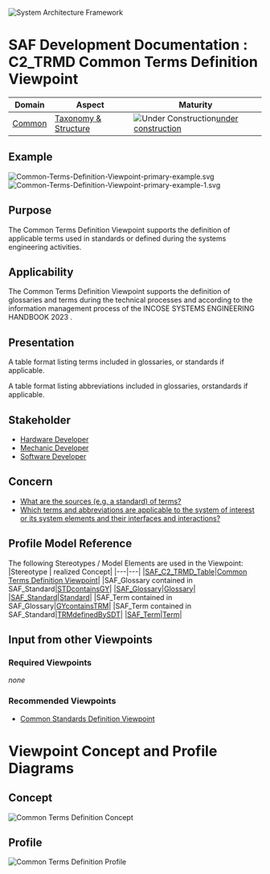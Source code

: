 ![System Architecture Framework](../../diagrams/Banner_SAF.png)
# SAF Development Documentation : **C2_TRMD** Common Terms Definition Viewpoint
|**Domain**|**Aspect**|**Maturity**|
| --- | --- | --- |
|[Common](../../domains.md#Domain-Common)|[Taxonomy & Structure](../../aspects.md#Aspect-Taxonomy-&-Structure)|![Under Construction](../../diagrams/Under_construction_icon-yellow.svg )[under construction](../../using-saf/maturity.md#under-construction)|
## Example
![Common-Terms-Definition-Viewpoint-primary-example.svg](../../diagrams/vp-examples/Common-Terms-Definition-Viewpoint-primary-example.svg)
![Common-Terms-Definition-Viewpoint-primary-example-1.svg](../../diagrams/vp-examples/Common-Terms-Definition-Viewpoint-primary-example-1.svg)
## Purpose
The Common Terms Definition Viewpoint supports the definition of applicable terms used in standards or defined during the systems engineering activities.
## Applicability
The Common Terms Definition Viewpoint supports the definition of glossaries and terms during the technical processes and according to the information management process  of the INCOSE SYSTEMS ENGINEERING HANDBOOK 2023 .
## Presentation
A table format listing terms included in glossaries, or standards if applicable.

A table format listing abbreviations included in glossaries, orstandards if applicable.

## Stakeholder
* [Hardware Developer](../../stakeholders.md#Hardware-Developer)
* [Mechanic Developer](../../stakeholders.md#Mechanic-Developer)
* [Software Developer](../../stakeholders.md#Software-Developer)
## Concern
* [What are the sources (e.g. a standard) of terms?](../../concerns.md#_2021x_2_8710274_1701365358930_669398_98281)
* [Which terms and abbreviations are applicable to the system of interest or its system elements and their interfaces and interactions?](../../concerns.md#_2021x_2_8710274_1701365325155_727486_98279)
## Profile Model Reference
The following Stereotypes / Model Elements are used in the Viewpoint:
|Stereotype | realized Concept|
|---|---|
|[SAF_C2_TRMD_Table](../../stereotypes.md#saf_c2_trmd_table)|[Common Terms Definition Viewpoint](../concept/concepts.md#Common-Terms-Definition-Viewpoint)|
|SAF_Glossary contained in SAF_Standard|[STDcontainsGY](../concept/concepts.md#STDcontainsGY)|
|[SAF_Glossary](../../stereotypes.md#saf_glossary)|[Glossary](../concept/concepts.md#Glossary)|
|[SAF_Standard](../../stereotypes.md#saf_standard)|[Standard](../concept/concepts.md#Standard)|
|SAF_Term contained in SAF_Glossary|[GYcontainsTRM](../concept/concepts.md#GYcontainsTRM)|
|SAF_Term contained in SAF_Standard|[TRMdefinedBySDT](../concept/concepts.md#TRMdefinedBySDT)|
|[SAF_Term](../../stereotypes.md#saf_term)|[Term](../concept/concepts.md#Term)|
## Input from other Viewpoints
### Required Viewpoints
*none*
### Recommended Viewpoints
* [Common Standards Definition Viewpoint](Common-Standards-Definition-Viewpoint.md)
# Viewpoint Concept and Profile Diagrams
## Concept
![Common Terms Definition Concept](diagrams/Common-Terms-Definition-Concept.svg)
## Profile
![Common Terms Definition Profile](diagrams/Common-Terms-Definition-Profile.svg)
